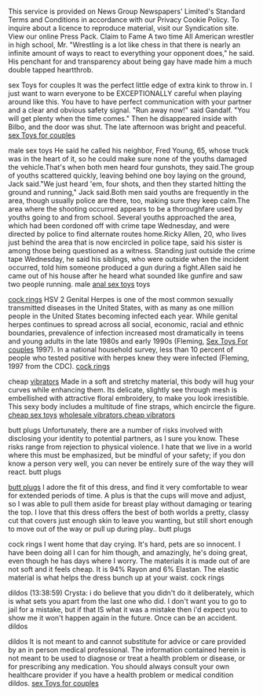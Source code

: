 This service is provided on News Group Newspapers' Limited's Standard
Terms and Conditions in accordance with our Privacy Cookie Policy. To
inquire about a licence to reproduce material, visit our Syndication
site. View our online Press Pack. Claim to Fame A two time All American
wrestler in high school, Mr. "Wrestling is a lot like chess in that
there is nearly an infinite amount of ways to react to everything your
opponent does," he said. His penchant for and transparency about being
gay have made him a much double tapped heartthrob.

sex Toys for couples It was the perfect little edge of extra kink to
throw in. I just want to warn everyone to be EXCEPTIONALLY careful when
playing around like this. You have to have perfect communication with
your partner and a clear and obvious safety signal. "Run away now\!"
said Gandalf. "You will get plenty when the time comes." Then he
disappeared inside with Bilbo, and the door was shut. The late afternoon
was bright and peaceful. [sex Toys for
couples](http://ezpluginz.com/2014/06/17/give-yourself-space-and-time-to-grow/)

male sex toys He said he called his neighbor, Fred Young, 65, whose
truck was in the heart of it, so he could make sure none of the youths
damaged the vehicle.That's when both men heard four gunshots, they
said.The group of youths scattered quickly, leaving behind one boy
laying on the ground, Jack said."We just heard 'em, four shots, and then
they started hitting the ground and running," Jack said.Both men said
youths are frequently in the area, though usually police are there, too,
making sure they keep calm.The area where the shooting occurred appears
to be a thoroughfare used by youths going to and from school. Several
youths approached the area, which had been cordoned off with crime tape
Wednesday, and were directed by police to find alternate routes
home.Ricky Allen, 20, who lives just behind the area that is now
encircled in police tape, said his sister is among those being
questioned as a witness. Standing just outside the crime tape Wednesday,
he said his siblings, who were outside when the incident occurred, told
him someone produced a gun during a fight.Allen said he came out of his
house after he heard what sounded like gunfire and saw two people
running. male [anal sex toys](http://energyandsoul.com/?p=12949) toys

[cock
rings](http://www.energyparkcrossfit.com/2013/11/25/this-babydoll-did-not-fit-me-like-a-little-sexy/)
HSV 2 Genital Herpes is one of the most common sexually transmitted
diseases in the United States, with as many as one million people in the
United States becoming infected each year. While genital herpes
continues to spread across all social, economic, racial and ethnic
boundaries, prevalence of infection increased most dramatically in teens
and young adults in the late 1980s and early 1990s (Fleming, [Sex Toys
For couples](http://www.recidemia.com/Sex_Toys_47441) 1997). In a
national household survey, less than 10 percent of people who tested
positive with herpes knew they were infected (Fleming, 1997 from the
CDC). [cock
rings](http://kelluz.com.br/it-is-not-guns-it-is-not-alcohol-and-it-is-not-drugs/)

cheap
[vibrators](http://craigandersondc.com/saying-something-like-im-gay/)
Made in a soft and stretchy material, this body will hug your curves
while enhancing them. Its delicate, slightly see through mesh is
embellished with attractive floral embroidery, to make you look
irresistible. This sexy body includes a multitude of fine straps, which
encircle the figure. [cheap sex
toys](http://propertyretouchingpro.com/she-also-doesnt-want-me-to-feel-rejected-or-neglected-though/)
[wholesale vibrators,cheap
vibrators](http://dedroomstoel.nl/hi-im-a-gay-17-year-old-male-and-i-recently-came-out-my/)

butt plugs Unfortunately, there are a number of risks involved with
disclosing your identity to potential partners, as I sure you know.
These risks range from rejection to physical violence. I hate that we
live in a world where this must be emphasized, but be mindful of your
safety; if you don know a person very well, you can never be entirely
sure of the way they will react. butt plugs

[butt
plugs](https://gmmadden6895614.wordpress.com/2014/09/17/one-that-is-good-aimed-primarily-at-young-girls-is-new-moon/)
I adore the fit of this dress, and find it very comfortable to wear for
extended periods of time. A plus is that the cups will move and adjust,
so I was able to pull them aside for breast play without damaging or
tearing the top. I love that this dress offers the best of both worlds a
pretty, classy cut that covers just enough skin to leave you wanting,
but still short enough to move out of the way or pull up during play..
butt plugs

cock rings I went home that day crying. It's hard, pets are so innocent.
I have been doing all I can for him though, and amazingly, he's doing
great, even though he has days where I worry. The materials it is made
out of are not soft and it feels cheap. It is 94% Rayon and 6% Elastan.
The elastic material is what helps the dress bunch up at your waist.
cock rings

dildos (13:38:59) Crysta: i do believe that you didn't do it
deliberately, which is what sets you apart from the last one who did. I
don't want you to go to jail for a mistake, but if that IS what it was a
mistake then i'd expect you to show me it won't happen again in the
future. Once can be an accident. dildos

dildos It is not meant to and cannot substitute for advice or care
provided by an in person medical professional. The information contained
herein is not meant to be used to diagnose or treat a health problem or
disease, or for prescribing any medication. You should always consult
your own healthcare provider if you have a health problem or medical
condition dildos.
[sex Toys for
couples](http://www.futurosabogados.com/2018/10/james-deen-dildo/)